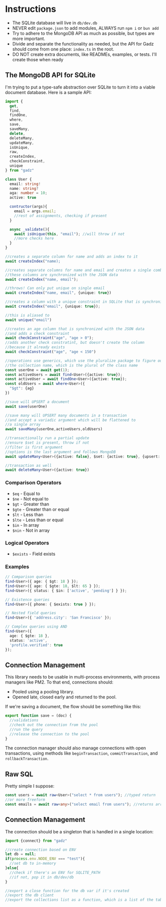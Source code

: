 # Instructions

 - The SQLite database will live in `db/dev.db`
 - NEVER edit `package.json` to add modules, ALWAYS run `npm i` or `bun add`
 - Try to adhere to the MongoDB API as much as possible, but types are more important.
 - Divide and separate the functionality as needed, but the API for Gadz should come from one place: `index.ts` in the root.
 - DO NOT create extra documents, like READMEs, examples, or tests. I'll create those when ready

## The MongoDB API for SQLite

I'm trying to put a type-safe abstraction over SQLite to turn it into a viable document database. Here is a sample API:

```ts
import {
  get, 
  find, 
  findOne,
  where, 
  save, 
  saveMany, 
  delete, 
  deleteMany, 
  updateMany,
  isUnique, 
  raw,
  createIndex,
  checkConstraint,
  unique
} from "gadz"

class User {
  email: string!
  name: string?
  aga: number = 10;
  active: true

  contructor(args){
    email = args.email;
    //rest of assignments, checking if present
  }

  async _validate(){
    await isUnique(this, "email"); //will throw if not
    //more checks here
  }
}

//creates a separate column for name and adds an index to it
await createIndex("name);

//creates separate columns for name and email and creates a single combined index
//these columns are synchronized with the JSON data
await createIndex("name, email");

//throws! Can only put unique on single email
await createIndex("name, email", {unique: true})

//creates a column with a unique constraint in SQLite that is synchronized with the JSON data
await createIndex("email", {unique: true});

//this is aliased to
await unique("email")

//creates an age column that is synchronized with the JSON data
//and adds a check constraint
await checkConstraint("age", "age > 0");
//adds another check constratint, but doesn't create the column
//because it already exists
await checkConstraint("age", "age < 150")

//operations use generics, which use the pluralize package to figure out
//the collection name, which is the plural of the class name
const userOne = await get(1);
const activeUsers = await find<User>({active: true});
const activeUser = await findOne<User>({active: true});
const oldUsers = await where<User>({
  "$gt": {ag}
})

//save will UPSERT a document
await save(userOne)

//save many will UPSERT many documents in a transaction
//and accept a variadic argument which will be flattened to
//a single array
await saveMany(userOne,activeUsers,oldUsers)

//transactionally run a partial update
//ensure $set is present, throw if not
//filter is first argument
//options is the last argument and follows MongoDB
await updateMany<User>({active: false}, $set: {active: true}, {upsert: true})

//transaction as well
await deleteMany<User>({active: true})
```

### Comparison Operators

- `$eq` - Equal to
- `$ne` - Not equal to
- `$gt` - Greater than
- `$gte` - Greater than or equal
- `$lt` - Less than
- `$lte` - Less than or equal
- `$in` - In array
- `$nin` - Not in array

### Logical Operators

- `$exists` - Field exists

### Examples

```typescript
// Comparison queries
find<User>({ age: { $gt: 18 } });
find<User>({ age: { $gte: 18, $lt: 65 } });
find<User>({ status: { $in: ['active', 'pending'] } });

// Existence queries
find<User>({ phone: { $exists: true } });

// Nested field queries
find<User>({ 'address.city': 'San Francisco' });

// Complex queries using AND
find<User>({
  age: { $gte: 18 },
  status: 'active',
  'profile.verified': true
});
```

## Connection Management

This library needs to be usable in multi-process environments, with process managers like PM2. To that end, connections should:

 - Pooled using a pooling library.
 - Opened late, closed early and returned to the pool.

If we're saving a document, the flow should be something like this:

```ts
export function save = (doc) {
  //validations
  //check out the connection from the pool
  //run the query
  //release the connection to the pool
}
```

The connection manager should also manage connections with open transactions, using methods like `beginTransaction`, `commitTransaction`, and `rollbackTransaction`.

## Raw SQL

Pretty simple I suppose:

```ts
const users = await raw<User>("select * from users"); //typed return
//or more freeform
const emails = await raw<any>("select email from users"); //returns array
```

## Connection Management

The connection should be a singleton that is handled in a single location:

```ts
import {connect} from "gadz"

//create connection based on ENV 
let db = null;
if(process.env.NODE_ENV === "test"){
  //set db to in-memory
}else{
  //check if there's an ENV for SQLITE_PATH
  //if not, pop it in db/dev/db
}

//export a close function for the db var if it's created
//export the db client
//export the collections list as a function, which is a list of the tables
```